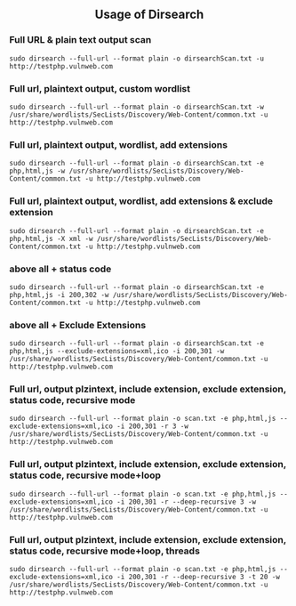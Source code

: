 <h2 align="center">Usage of Dirsearch</h2>

### Full URL & plain text output scan
    sudo dirsearch --full-url --format plain -o dirsearchScan.txt -u http://testphp.vulnweb.com

### Full url, plaintext output, custom wordlist
    sudo dirsearch --full-url --format plain -o dirsearchScan.txt -w /usr/share/wordlists/SecLists/Discovery/Web-Content/common.txt -u http://testphp.vulnweb.com

### Full url, plaintext output, wordlist, add extensions
    sudo dirsearch --full-url --format plain -o dirsearchScan.txt -e php,html,js -w /usr/share/wordlists/SecLists/Discovery/Web-Content/common.txt -u http://testphp.vulnweb.com

### Full url, plaintext output, wordlist, add extensions & exclude extension
    sudo dirsearch --full-url --format plain -o dirsearchScan.txt -e php,html,js -X xml -w /usr/share/wordlists/SecLists/Discovery/Web-Content/common.txt -u http://testphp.vulnweb.com

### above all + status code
    sudo dirsearch --full-url --format plain -o dirsearchScan.txt -e php,html,js -i 200,302 -w /usr/share/wordlists/SecLists/Discovery/Web-Content/common.txt -u http://testphp.vulnweb.com

### above all + Exclude Extensions
    sudo dirsearch --full-url --format plain -o dirsearchScan.txt -e php,html,js --exclude-extensions=xml,ico -i 200,301 -w /usr/share/wordlists/SecLists/Discovery/Web-Content/common.txt -u http://testphp.vulnweb.com

### Full url, output plzintext, include extension, exclude extension, status code, recursive mode
    sudo dirsearch --full-url --format plain -o scan.txt -e php,html,js --exclude-extensions=xml,ico -i 200,301 -r 3 -w /usr/share/wordlists/SecLists/Discovery/Web-Content/common.txt -u http://testphp.vulnweb.com

### Full url, output plzintext, include extension, exclude extension, status code, recursive mode+loop
    sudo dirsearch --full-url --format plain -o scan.txt -e php,html,js --exclude-extensions=xml,ico -i 200,301 -r --deep-recursive 3 -w /usr/share/wordlists/SecLists/Discovery/Web-Content/common.txt -u http://testphp.vulnweb.com

### Full url, output plzintext, include extension, exclude extension, status code, recursive mode+loop, threads
    sudo dirsearch --full-url --format plain -o scan.txt -e php,html,js --exclude-extensions=xml,ico -i 200,301 -r --deep-recursive 3 -t 20 -w /usr/share/wordlists/SecLists/Discovery/Web-Content/common.txt -u http://testphp.vulnweb.com